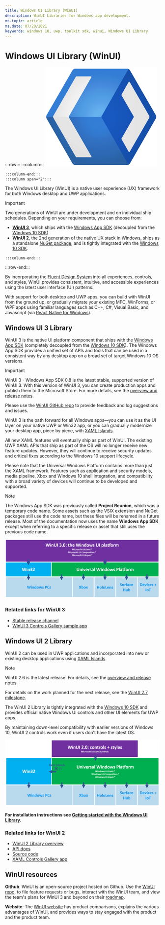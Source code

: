 ```yaml
---
title: Windows UI Library (WinUI)
description: WinUI Libraries for Windows app development. 
ms.topic: article
ms.date: 07/20/2021
keywords: windows 10, uwp, toolkit sdk, winui, Windows UI Library
---
```


# Windows UI Library (WinUI)

:::row:::
    :::column:::
![WinUI logo](../images/logo-winui.png)

    :::column-end:::
    :::column span="2":::

The Windows UI Library (WinUI) is a native user experience (UX) framework for both Windows desktop and UWP applications.

> [!Important]
> Two generations of WinUI are under development and on individual ship schedules. Depending on your requirements, you can choose from:
>
> - **[WinUI 3](#windows-ui-3-library)**, which ships with the [Windows App SDK](../windows-app-sdk/index.md) (decoupled from the [Windows 10 SDK](https://developer.microsoft.com/windows/downloads/windows-10-sdk/)).
> - **[WinUI 2](#windows-ui-2-library)**, the 2nd generation of the native UX stack in Windows, ships as a standalone [NuGet package](https://www.nuget.org/packages/Microsoft.UI.Xaml/), and is tightly integrated with the [Windows 10 SDK](https://developer.microsoft.com/windows/downloads/windows-10-sdk/).

    :::column-end:::
:::row-end:::

By incorporating the [Fluent Design System](https://www.microsoft.com/design/fluent/#/) into all experiences, controls, and styles, WinUI provides consistent, intuitive, and accessible experiences using the latest user interface (UI) patterns.

With support for both desktop and UWP apps, you can build with WinUI from the ground up, or gradually migrate your existing MFC, WinForms, or WPF apps using familiar languages such as C++, C#, Visual Basic, and Javascript (via [React Native for Windows](https://microsoft.github.io/react-native-windows/)).

## Windows UI 3 Library

WinUI 3 is the native UI platform component that ships with the [Windows App SDK](../windows-app-sdk/index.md) (completely decoupled from the [Windows 10 SDK](https://developer.microsoft.com/windows/downloads/windows-10-sdk/)). The Windows App SDK provides a unified set of APIs and tools that can be used in a consistent way by any desktop app on a broad set of target Windows 10 OS versions.

> [!Important]
> WinUI 3 - Windows App SDK 0.8 is the latest stable, supported version of WinUI 3. With this version of WinUI 3, you can create production apps and publish them to the Microsoft Store. For more details, see the [overview and release notes](winui3/release-notes/release-notes-08-preview.md).
>
> Please use the [WinUI GitHub repo](https://github.com/microsoft/microsoft-ui-xaml) to provide feedback and log suggestions and issues.

WinUI 3 is the path forward for all Windows apps—you can use it as the UI layer on your native UWP or Win32 app, or you can gradually modernize your desktop app, piece by piece, with [XAML Islands](../desktop/modernize/xaml-islands.md).

All new XAML features will eventually ship as part of WinUI. The existing UWP XAML APIs that ship as part of the OS will no longer receive new feature updates. However, they will continue to receive security updates and critical fixes according to the Windows 10 support lifecycle.

Please note that the Universal Windows Platform contains more than just the XAML framework. Features such as application and security models, media pipeline, Xbox and Windows 10 shell integration, and compatibility with a broad variety of devices will continue to be developed and supported.

> [!NOTE]
> The Windows App SDK was previously called **Project Reunion**, which was a temporary code name. Some assets such as the VSIX extension and NuGet packages still use the code name, but these files will be renamed in a future release. Most of the documentation now uses the name **Windows App SDK** except when referring to a specific release or asset that still uses the previous code name.

![WinUI 3 platform support](../images/platforms-winui3.png)

### Related links for WinUI 3

- [Stable release channel](../windows-app-sdk/stable-channel.md)
- [WinUI 3 Controls Gallery sample app](https://github.com/microsoft/Xaml-Controls-Gallery/tree/winui3)

## Windows UI 2 Library

WinUI 2 can be used in UWP applications and incorporated into new or existing desktop applications using [XAML Islands](../desktop/modernize/xaml-islands.md).

> [!NOTE]
> WinUI 2.6 is the latest release. For details, see the [overview and release notes](winui2/index.md)
>
> For details on the work planned for the next release, see the [WinUI 2.7 milestone](https://github.com/microsoft/microsoft-ui-xaml/milestone/12).

The WinUI 2 Library is tightly integrated with the [Windows 10 SDK](https://developer.microsoft.com/windows/downloads/windows-10-sdk/) and provides official native Windows UI controls and other UI elements for UWP apps.

By maintaining down-level compatibility with earlier versions of Windows 10, WinUI 2 controls work even if users don't have the latest OS.

![WinUI 2 platform support](../images/platforms-winui2.png)

**For installation instructions see [Getting started with the Windows UI Library](winui2/getting-started.md).**

### Related links for WinUI 2

- [WinUI 2 Library overview](winui2/index.md)
- [API docs](/windows/winui/api/)
- [Source code](https://aka.ms/winui)
- [XAML Controls Gallery app](https://www.microsoft.com/p/xaml-controls-gallery/9msvh128x2zt)

## WinUI resources

**Github**: WinUI is an open-source project hosted on Github. Use the [WinUI repo](https://github.com/microsoft/microsoft-ui-xaml), to file feature requests or bugs, interact with the WinUI team, and view the team's plans for WinUI 3 and beyond on their [roadmap](https://github.com/microsoft/microsoft-ui-xaml/blob/master/docs/roadmap.md).

**Website**: The [WinUI website](https://aka.ms/winui) has product comparisons, explains the various advantages of WinUI, and provides ways to stay engaged with the product and the product team.
